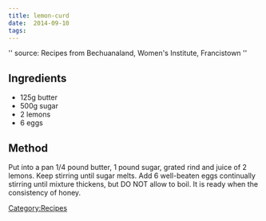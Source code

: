 ```yaml
---
title: lemon-curd
date:  2014-09-10
tags:
---
```

'' source: Recipes from Bechuanaland, Women's Institute, Francistown ''

Ingredients
-----------

-   125g butter
-   500g sugar
-   2 lemons
-   6 eggs

Method
------

Put into a pan 1/4 pound butter, 1 pound sugar, grated rind and juice of
2 lemons. Keep stirring until sugar melts. Add 6 well-beaten eggs
continually stirring until mixture thickens, but DO NOT allow to boil.
It is ready when the consistency of honey.

<Category:Recipes>

